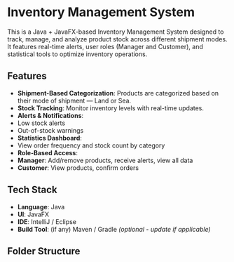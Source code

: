# Inventory Management System

This is a Java + JavaFX-based Inventory Management System designed to track, manage, and analyze product stock across different shipment modes. It features real-time alerts, user roles (Manager and Customer), and statistical tools to optimize inventory operations.

##  Features

-  **Shipment-Based Categorization**: Products are categorized based on their mode of shipment — Land or Sea.
-  **Stock Tracking**: Monitor inventory levels with real-time updates.
-  **Alerts & Notifications**:
  - Low stock alerts
  - Out-of-stock warnings
-  **Statistics Dashboard**:
  - View order frequency and stock count by category
-  **Role-Based Access**:
  - **Manager**: Add/remove products, receive alerts, view all data
  - **Customer**: View products, confirm orders

## Tech Stack

- **Language**: Java
- **UI**: JavaFX
- **IDE**: IntelliJ / Eclipse
- **Build Tool**: (if any) Maven / Gradle *(optional - update if applicable)*

## Folder Structure

